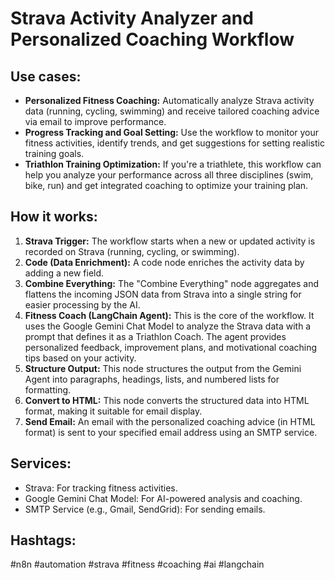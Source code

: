 # Strava Activity Analyzer and Personalized Coaching Workflow

## Use cases:

- **Personalized Fitness Coaching:** Automatically analyze Strava activity data (running, cycling, swimming) and receive tailored coaching advice via email to improve performance.
- **Progress Tracking and Goal Setting:** Use the workflow to monitor your fitness activities, identify trends, and get suggestions for setting realistic training goals.
- **Triathlon Training Optimization:** If you're a triathlete, this workflow can help you analyze your performance across all three disciplines (swim, bike, run) and get integrated coaching to optimize your training plan.

## How it works:

1.  **Strava Trigger:** The workflow starts when a new or updated activity is recorded on Strava (running, cycling, or swimming).
2.  **Code (Data Enrichment):** A code node enriches the activity data by adding a new field.
3.  **Combine Everything:** The "Combine Everything" node aggregates and flattens the incoming JSON data from Strava into a single string for easier processing by the AI.
4.  **Fitness Coach (LangChain Agent):** This is the core of the workflow. It uses the Google Gemini Chat Model to analyze the Strava data with a prompt that defines it as a Triathlon Coach. The agent provides personalized feedback, improvement plans, and motivational coaching tips based on your activity.
5.  **Structure Output:** This node structures the output from the Gemini Agent into paragraphs, headings, lists, and numbered lists for formatting.
6.  **Convert to HTML:** This node converts the structured data into HTML format, making it suitable for email display.
7.  **Send Email:** An email with the personalized coaching advice (in HTML format) is sent to your specified email address using an SMTP service.

## Services:

-   Strava: For tracking fitness activities.
-   Google Gemini Chat Model: For AI-powered analysis and coaching.
-   SMTP Service (e.g., Gmail, SendGrid): For sending emails.

## Hashtags:

#n8n #automation #strava #fitness #coaching #ai #langchain
